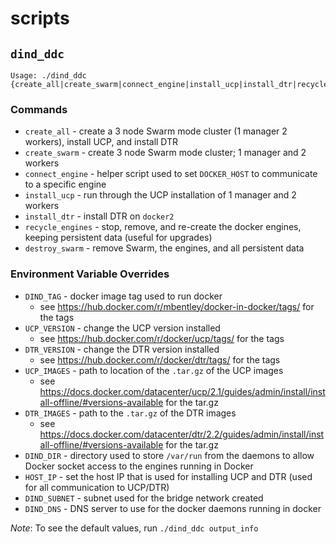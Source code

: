 scripts
=======

## `dind_ddc`

```
Usage: ./dind_ddc {create_all|create_swarm|connect_engine|install_ucp|install_dtr|recycle_engines|destroy_swarm}
```

### Commands
  * `create_all` - create a 3 node Swarm mode cluster (1 manager 2 workers), install UCP, and install DTR
  * `create_swarm` - create 3 node Swarm mode cluster; 1 manager and 2 workers
  * `connect_engine` - helper script used to set `DOCKER_HOST` to communicate to a specific engine
  * `install_ucp` - run through the UCP installation of 1 manager and 2 workers
  * `install_dtr` - install DTR on `docker2`
  * `recycle_engines` - stop, remove, and re-create the docker engines, keeping persistent data (useful for upgrades)
  * `destroy_swarm` - remove Swarm, the engines, and all persistent data

### Environment Variable Overrides
  * `DIND_TAG` - docker image tag used to run docker
    * see https://hub.docker.com/r/mbentley/docker-in-docker/tags/ for the tags
  * `UCP_VERSION` - change the UCP version installed
    * see https://hub.docker.com/r/docker/ucp/tags/ for the tags
  * `DTR_VERSION` - change the DTR version installed
    * see https://hub.docker.com/r/docker/dtr/tags/ for the tags
  * `UCP_IMAGES` - path to location of the `.tar.gz` of the UCP images
    * see https://docs.docker.com/datacenter/ucp/2.1/guides/admin/install/install-offline/#versions-available for the tar.gz
  * `DTR_IMAGES` - path to the `.tar.gz` of the DTR images
    * see https://docs.docker.com/datacenter/dtr/2.2/guides/admin/install/install-offline/#versions-available for the tar.gz
  * `DIND_DIR` - directory used to store `/var/run` from the daemons to allow Docker socket access to the engines running in Docker
  * `HOST_IP` - set the host IP that is used for installing UCP and DTR (used for all communication to UCP/DTR)
  * `DIND_SUBNET` - subnet used for the bridge network created
  * `DIND_DNS` - DNS server to use for the docker daemons running in docker

*Note*: To see the default values, run `./dind_ddc output_info`

